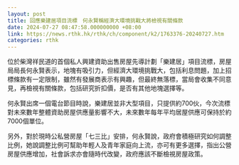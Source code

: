 ```yaml
---
layout: post
title: 回應樂建居項目流標　何永賢稱經濟大環境挑戰大將檢視有關條款
date: 2024-07-27 08:47:58.000000000 +08:00
link: https://news.rthk.hk/rthk/ch/component/k2/1763376-20240727.htm
categories: rthk
---
```


位於柴灣祥民道的首個私人興建資助出售房屋先導計劃「樂建居」項目流標，房屋局局長何永賢表示，地塊有吸引力，但經濟大環境挑戰大，包括利息問題，加上招標條款有一定限制，雖然有發展商表示有興趣，但最終無落標，當局會收集不同意見，再檢視有關條款，包括研究折扣價，是否有其他地塊選擇等。

何永賢出席一個電台節目時說，樂建居並非大型項目，只提供約700伙，今次流標對未來數年整體資助房屋供應量影響不大，未來數年每年平均居屋供應可保持於約7000個單位。

另外，對於現時公私營房屋「七三比」安排，何永賢說，政府會積極研究如何調整比例，她說調整比例可幫助年輕人及青年家庭向上流，亦可有更多選擇，指出公營房屋供應增加，社會訴求亦會隨時代改變，政府應該不斷檢視房屋政策。
